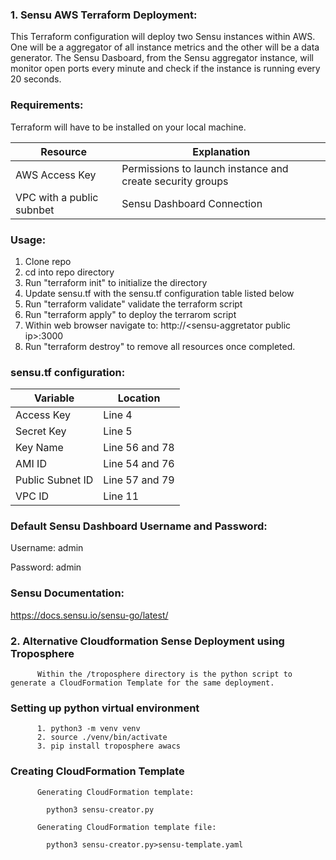 ### 1. Sensu AWS Terraform Deployment:

This Terraform configuration will deploy two Sensu instances within AWS. One will be a aggregator of all instance metrics and the other will be a data generator. The Sensu Dasboard, from the Sensu aggregator instance, will monitor open ports every minute and check if the instance is running every 20 seconds.

### Requirements:
Terraform will have to be installed on your local machine.

|Resource|Explanation|
|--------|----------|
|AWS Access Key|Permissions to launch instance and create security groups|
|VPC with a public subnbet|Sensu Dashboard Connection|

### Usage:
  1. Clone repo
  2. cd into repo directory
  3. Run "terraform init" to initialize the directory
  4. Update sensu.tf with the sensu.tf configuration table listed below
  5. Run "terraform validate" validate the terraform script
  6. Run "terraform apply" to deploy the terrarom script
  7. Within web browser navigate to: http://\<sensu-aggretator public ip\>:3000
  8. Run "terraform destroy" to remove all resources once completed.

### sensu.tf configuration:
  |Variable|Location|
  |--------|----------|
  |Access Key|Line 4|
  |Secret Key|Line 5|
  |Key Name|Line 56 and 78|
  |AMI ID| Line 54 and 76|
  |Public Subnet ID|Line 57 and 79|
  |VPC ID|Line 11|

### Default Sensu Dashboard Username and Password:
  Username: admin

  Password: admin

### Sensu Documentation:
https://docs.sensu.io/sensu-go/latest/

### 2. Alternative Cloudformation Sense Deployment using Troposphere
          Within the /troposphere directory is the python script to generate a CloudFormation Template for the same deployment.

###       Setting up python virtual environment
          1. python3 -m venv venv
          2. source ./venv/bin/activate
          3. pip install troposphere awacs

###       Creating CloudFormation Template

          Generating CloudFormation template:

            python3 sensu-creator.py

          Generating CloudFormation template file:

            python3 sensu-creator.py>sensu-template.yaml
